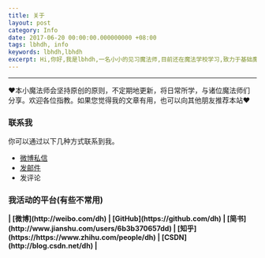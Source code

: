 ```yaml
---
title: 关于
layout: post
category: Info
date: 2017-06-20 00:00:00.000000000 +08:00
tags: lbhdh, info
keywords: lbhdh,lbhdh
excerpt: Hi,你好,我是lbhdh,一名小小的见习魔法师,目前还在魔法学校学习,致力于基础魔法的研究和应用,努力成为一名优秀的魔法师。
---
```


******

❤本小魔法师会坚持原创的原则，不定期地更新，将日常所学，与诸位魔法师们分享。欢迎各位指教。如果您觉得我的文章有用，也可以向其他朋友推荐本站❤

### 联系我

你可以通过以下几种方式联系到我。

* [微博私信](http://weibo.com/lbhdh)
* [发邮件](mailto:nihaoworld@outlook.com)
* 发评论

### 我活动的平台(有些不常用)

<strong>
| [微博](http://weibo.com/dh)
| [GitHub](https://github.com/dh)
| [简书](http://www.jianshu.com/users/6b3b370657dd)
| [知乎](https://https://www.zhihu.com/people/dh)
| [CSDN](http://blog.csdn.net/dh)
| 
</strong>



